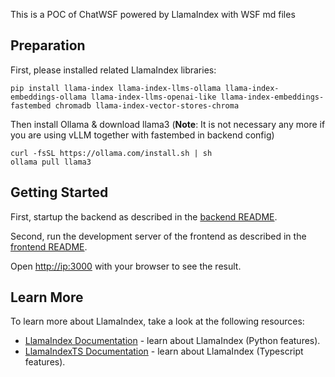 This is a POC of ChatWSF powered by LlamaIndex with WSF md files

## Preparation

First, please installed related LlamaIndex libraries:
```
pip install llama-index llama-index-llms-ollama llama-index-embeddings-ollama llama-index-llms-openai-like llama-index-embeddings-fastembed chromadb llama-index-vector-stores-chroma
```

Then install Ollama & download llama3 (**Note**: It is not necessary any more if you are using vLLM together with fastembed in backend config)
```
curl -fsSL https://ollama.com/install.sh | sh
ollama pull llama3
```

## Getting Started

First, startup the backend as described in the [backend README](./backend/README.md).

Second, run the development server of the frontend as described in the [frontend README](./frontend/README.md).

Open [http://ip:3000](http://ip:3000) with your browser to see the result.

## Learn More

To learn more about LlamaIndex, take a look at the following resources:

- [LlamaIndex Documentation](https://docs.llamaindex.ai) - learn about LlamaIndex (Python features).
- [LlamaIndexTS Documentation](https://ts.llamaindex.ai) - learn about LlamaIndex (Typescript features).

